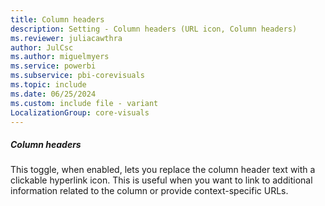 ```yaml
---
title: Column headers
description: Setting - Column headers (URL icon, Column headers)
ms.reviewer: juliacawthra
author: JulCsc
ms.author: miguelmyers
ms.service: powerbi
ms.subservice: pbi-corevisuals
ms.topic: include
ms.date: 06/25/2024
ms.custom: include file - variant
LocalizationGroup: core-visuals
---
```

##### Column headers

This toggle, when enabled, lets you replace the column header text with a clickable hyperlink icon. This is useful when you want to link to additional information related to the column or provide context-specific URLs.
